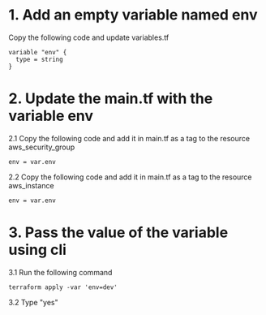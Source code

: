 # 1. Add an empty variable named env

Copy the following code and update variables.tf
```
variable "env" {
  type = string
}
```

# 2. Update the main.tf with the variable env

2.1 Copy the following code and add it in main.tf as a tag to the resource aws_security_group 
```
env = var.env
```
2.2 Copy the following code and add it in main.tf as a tag to the resource aws_instance 
```
env = var.env
```
# 3. Pass the value of the variable using cli
3.1 Run the following command
```
terraform apply -var 'env=dev'
```
3.2 Type "yes"